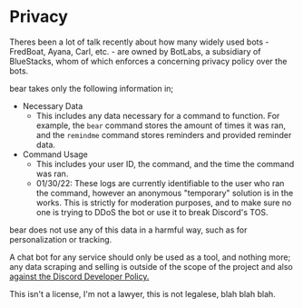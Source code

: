 # Privacy
Theres been a lot of talk recently about how many widely used bots - FredBoat, Ayana, Carl, etc. - are owned by BotLabs, a subsidiary of BlueStacks, whom of which enforces a concerning privacy policy over the bots.

bear takes only the following information in;
- Necessary Data
  - This includes any data necessary for a command to function. For example, the `bear` command stores the amount of times it was ran, and the `remindme` command stores reminders and provided reminder data.
- Command Usage
  - This includes your user ID, the command, and the time the command was ran.
  - 01/30/22: These logs are currently identifiable to the user who ran the command, however an anonymous "temporary" solution is in the works. This is strictly for moderation purposes, and to make sure no one is trying to DDoS the bot or use it to break Discord's TOS.

bear does not use any of this data in a harmful way, such as for personalization or tracking.

A chat bot for any service should only be used as a tool, and nothing more; any data scraping and selling is outside of the scope of the project and also [against the Discord Developer Policy.](https://discord.com/developers/docs/policy)

This isn't a license, I'm not a lawyer, this is not legalese, blah blah blah.
